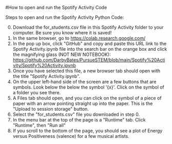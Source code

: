 #How to open and run the Spotify Activity Code

Steps to open and run the Spotify Activity Python Code:

0. Download the for_students.csv file in this Spotify Activity folder to your computer. Be sure you know where it is saved!
1. In the same browser, go to https://colab.research.google.com/
2. In the pop up box, click "GitHub" and copy and paste this URL link to the Spotify Activity.ipynb file into the search bar on the orange box and click the magnifying glass (NOT NEW NOTEBOOK): https://github.com/DarbyBates/PursueSTEM/blob/main/Spotify%20Activity/Spotify%20Activity.ipynb
3. Once you have selected this file, a new browser tab should open with the title "Spotify Activity.ipynb".
4. On the upper left-hand side of the screen are a few buttons that are symbols. Look below the below the symbol '{x}'. Click on the symbol of a folder you see there. 
5. A Files tab should open, and you can click on the symbol of a piece of paper with an arrow pointing straight up into the paper. This is the "Upload to session storage" button.
6. Select the "for_students.csv" file you downloaded in step 0.
7. In the menu bar at the top of the page is a "Runtime" tab. Click "Runtime", then "Run all"
8. If you scroll to the bottom of the page, you should see a plot of Energy versus Positiveness (valence) for a few musical artists.
